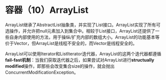 # 容器（10）ArrayList
ArrayList继承了AbstractList抽象类，并实现了List接口。ArrayList实现了所有可选操作，并允许把null元素加入到集合中。相较于List接口，ArrayList还提供了一些自身内部使用的方法，用于操纵/扩充内部的数组大小。ArrayList的功能基本等价于Vector，但ArrayList是线程不安全的，而Vector是线程安全的。

ArrayList可以使用Iterator和ListIterator迭代器，ArrayList的这两个迭代器都遵循**fail-fast机制**：当我们获取迭代器之后，如果尝试对ArrayList进行**structually modified**操作，即那些会改变集合size的操作，就会抛出ConcurrentModificationException。

